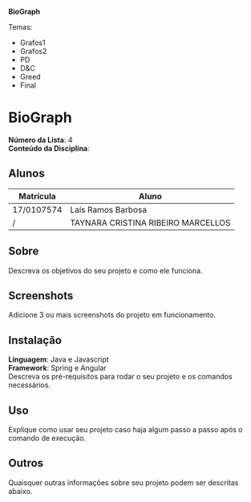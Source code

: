 **BioGraph** 

Temas:
 - Grafos1
 - Grafos2
 - PD
 - D&C
 - Greed
 - Final 
 

 


# BioGraph

**Número da Lista**: 4<br>
**Conteúdo da Disciplina**: <br>

## Alunos
|Matrícula | Aluno |
| -- | -- |
| 17/0107574 | Laís Ramos Barbosa |
| /  |  TAYNARA CRISTINA RIBEIRO MARCELLOS |

## Sobre 
Descreva os objetivos do seu projeto e como ele funciona. 

## Screenshots
Adicione 3 ou mais screenshots do projeto em funcionamento.

## Instalação 
**Linguagem**: Java e Javascript <br>
**Framework**: Spring e Angular<br>
Descreva os pré-requisitos para rodar o seu projeto e os comandos necessários.

## Uso 
Explique como usar seu projeto caso haja algum passo a passo após o comando de execução.

## Outros 
Quaisquer outras informações sobre seu projeto podem ser descritas abaixo.




